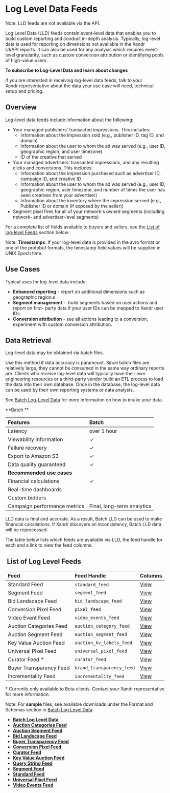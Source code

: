 # Log Level Data Feeds

<div class="body">

<div class="note">

<span class="notetitle">Note:</span> LLD feeds are not available via the
API.

</div>

Log Level Data (LLD) feeds contain event-level data that enables you to
build custom reporting and conduct in-depth analysis. Typically,
log-level data is used for reporting on dimensions not available in the
<span class="ph">Xandr</span> UI/API reports. It can also be used for
any analysis which requires event-level granularity, such as custom
conversion attribution or identifying pools of high-value users.

**To subscribe to Log-Level Data and learn about changes**

If you are interested in receiving log-level data feeds, talk to your
<span class="ph">Xandr</span> representative about the data your use
case will need, technical setup and pricing. 

<div class="section">

## Overview

Log-level data feeds include information about the following:

- Your managed publishers' transacted impressions. This includes: 
  - Information about the impression sold (e.g., publisher ID, tag ID,
    and domain)
  - Information about the user to whom the ad was served (e.g., user ID,
    geographic region, and user timezone)
  - ID of the creative that served
- Your managed advertisers' transacted impressions, and any resulting
  clicks and conversions. This includes:
  - Information about the impression purchased such as advertiser ID,
    campaign ID, and creative ID
  - Information about the user to whom the ad was served (e.g., user ID,
    geographic region, user timezone, and number of times the user has
    seen creatives from your advertiser)
  - Information about the inventory where the impression served (e.g.,
    Publisher ID or domain (if exposed by the seller))
- Segment pixel fires for all of your network's owned segments
  (including network- and advertiser-level segments)

For a complete list of fields available to buyers and sellers, see the
<a href="log-level-data-feeds.html#ID-00000062__log_level_feeds_list"
class="xref">List of log-level Feeds</a> section below.

<div class="note">

<span class="notetitle">Note:</span> **Timestamps**: If your log-level
data is provided in the avro format or one of the protobuf formats, the
timestamp field values will be supplied in UNIX Epoch time.

</div>

</div>

<div class="section">

## Use Cases

Typical uses for log-level data include:

- **Enhanced reporting** - report on additional dimensions such as
  geographic region.s
- **Segment management** -  build segments based on user actions and
  report on first- party data if your user IDs can be mapped to
  <span class="ph">Xandr</span> user IDs.
- **Conversion attribution** - see all actions leading to a conversion,
  experiment with custom conversion attribution.

</div>

<div class="section">

## Data Retrieval

Log-level data may be obtained via batch files. 

Use this method if data accuracy is paramount. Since batch files are
relatively large, they cannot be consumed in the same way ordinary
reports are. Clients who receive log-level data will typically have
their own engineering resources or a third-party vendor build an ETL
process to load the data into their own database. Once in the database,
the log-level data can be used by their own reporting systems or data
analysts. 

See <a
href="https://docs.xandr.com/bundle/log-level-data/page/batch-log-level-data.html"
class="xref" target="_blank">Batch Log-Level Data</a> for more
information on how to intake your data.

**Batch **

<div class="tablenoborder">

<table class="table" data-cellpadding="4" data-cellspacing="0"
data-summary="" data-frame="border" data-border="1" data-rules="all">
<thead class="thead">
<tr class="header ">
<th id="d14785e151" class="entry cellborder"
style="text-align: left; vertical-align: top;">Features</th>
<th id="d14785e154" class="entry cellborder"
style="text-align: left; vertical-align: top;">Batch</th>
</tr>
</thead>
<tbody class="tbody">
<tr class="odd ">
<td class="entry cellborder"
headers="d14785e151 ">Latency</td>
<td class="entry cellborder"
headers="d14785e154 ">over 1 hour</td>
</tr>
<tr class="even ">
<td class="entry cellborder"
headers="d14785e151 ">Viewability Information</td>
<td class="entry cellborder"
headers="d14785e154 ">✓</td>
</tr>
<tr class="odd ">
<td class="entry cellborder"
headers="d14785e151 ">Failure recovery</td>
<td class="entry cellborder"
headers="d14785e154 ">✓</td>
</tr>
<tr class="even ">
<td class="entry cellborder"
headers="d14785e151 ">Export to Amazon S3</td>
<td class="entry cellborder"
headers="d14785e154 ">✓</td>
</tr>
<tr class="odd ">
<td class="entry cellborder"
headers="d14785e151 ">Data quality guaranteed</td>
<td class="entry cellborder"
headers="d14785e154 ">✓</td>
</tr>
<tr class="even ">
<td colspan="2" class="entry cellborder"
headers="d14785e151 d14785e154 "><strong>Recommended use
cases</strong></td>
</tr>
<tr class="odd ">
<td class="entry cellborder"
headers="d14785e151 ">Financial calculations</td>
<td class="entry cellborder"
headers="d14785e154 ">✓</td>
</tr>
<tr class="even ">
<td class="entry cellborder"
headers="d14785e151 ">Real-time dashboards</td>
<td class="entry cellborder"
headers="d14785e154 "> </td>
</tr>
<tr class="odd ">
<td class="entry cellborder"
headers="d14785e151 ">Custom bidders</td>
<td class="entry cellborder"
headers="d14785e154 "> </td>
</tr>
<tr class="even ">
<td class="entry cellborder"
headers="d14785e151 ">Campaign performance metrics</td>
<td class="entry cellborder"
headers="d14785e154 ">Final, long-term analytics</td>
</tr>
</tbody>
</table>

</div>

LLD data is final and accurate. As a result, Batch LLD can be used to
make financial calculations. If <span class="ph">Xandr</span> discovers
an inconsistency, Batch LLD data will be reprocessed. 

The table below lists which feeds are available via LLD, the feed handle
for each and a link to view the feed columns.

</div>

<div id="ID-00000062__log_level_feeds_list" class="section">

##  List of Log Level Feeds

<div class="tablenoborder">

<table class="table" data-cellpadding="4" data-cellspacing="0"
data-summary="" data-frame="border" data-border="1" data-rules="all">
<thead class="thead">
<tr class="header ">
<th id="d14785e275" class="entry cellborder"
style="text-align: left; vertical-align: top;">Feed</th>
<th id="d14785e278" class="entry cellborder"
style="text-align: left; vertical-align: top;">Feed Handle</th>
<th id="d14785e281" class="entry cellborder"
style="text-align: left; vertical-align: top;">Columns</th>
</tr>
</thead>
<tbody class="tbody">
<tr class="odd ">
<td class="entry cellborder"
headers="d14785e275 ">Standard Feed</td>
<td class="entry cellborder"
headers="d14785e278 "><code class="ph codeph">standard_feed</code> </td>
<td class="entry cellborder"
headers="d14785e281 "><a href="standard-feed.html"
class="xref">View</a></td>
</tr>
<tr class="even ">
<td class="entry cellborder"
headers="d14785e275 ">Segment Feed</td>
<td class="entry cellborder"
headers="d14785e278 "><code class="ph codeph">segment_feed</code></td>
<td class="entry cellborder"
headers="d14785e281 "><a href="segment-feed.html"
class="xref">View</a></td>
</tr>
<tr class="odd ">
<td class="entry cellborder"
headers="d14785e275 ">Bid Landscape Feed</td>
<td class="entry cellborder"
headers="d14785e278 "><code
class="ph codeph">bid_landscape_feed</code></td>
<td class="entry cellborder"
headers="d14785e281 "><a href="bid-landscape-feed.html"
class="xref">View</a></td>
</tr>
<tr class="even ">
<td class="entry cellborder"
headers="d14785e275 ">Conversion Pixel Feed</td>
<td class="entry cellborder"
headers="d14785e278 "><code class="ph codeph">pixel_feed</code></td>
<td class="entry cellborder"
headers="d14785e281 "><a href="conversion-pixel-feed.html"
class="xref">View</a></td>
</tr>
<tr class="odd ">
<td class="entry cellborder"
headers="d14785e275 ">Video Event Feed</td>
<td class="entry cellborder"
headers="d14785e278 "><code
class="ph codeph">video_events_feed</code></td>
<td class="entry cellborder"
headers="d14785e281 "><a href="video-events-feed.html"
class="xref">View</a></td>
</tr>
<tr class="even ">
<td class="entry cellborder"
headers="d14785e275 ">Auction Categories Feed</td>
<td class="entry cellborder"
headers="d14785e278 "><code
class="ph codeph">auction_category_feed</code></td>
<td class="entry cellborder"
headers="d14785e281 "><a href="auction-categories-feed.html"
class="xref">View</a></td>
</tr>
<tr class="odd ">
<td class="entry cellborder"
headers="d14785e275 ">Auction Segment Feed</td>
<td class="entry cellborder"
headers="d14785e278 "><code
class="ph codeph">auction_segment_feed</code></td>
<td class="entry cellborder"
headers="d14785e281 "><a href="auction-segment-feed.html"
class="xref">View</a></td>
</tr>
<tr class="even ">
<td class="entry cellborder"
headers="d14785e275 ">Key Value Auction Feed</td>
<td class="entry cellborder"
headers="d14785e278 "><code
class="ph codeph">auction_kv_labels_feed</code></td>
<td class="entry cellborder"
headers="d14785e281 "><a href="key-value-auction-feed.html"
class="xref">View</a></td>
</tr>
<tr class="odd ">
<td class="entry cellborder"
headers="d14785e275 ">Universal Pixel Feed</td>
<td class="entry cellborder"
headers="d14785e278 "><code
class="ph codeph">universal_pixel_feed</code></td>
<td class="entry cellborder"
headers="d14785e281 "><a href="universal-pixel-feed.html"
class="xref">View</a></td>
</tr>
<tr class="even ">
<td class="entry cellborder"
headers="d14785e275 ">Curator Feed *</td>
<td class="entry cellborder"
headers="d14785e278 "><code class="ph codeph">curator_feed </code></td>
<td class="entry cellborder"
headers="d14785e281 "><a
href="https://docs.xandr.com/bundle/log-level-data/page/curator-feed.html"
class="xref" target="_blank">View</a></td>
</tr>
<tr class="odd ">
<td class="entry cellborder"
headers="d14785e275 ">Buyer Transparency Feed</td>
<td class="entry cellborder"
headers="d14785e278 "><code
class="ph codeph">brand_transparency_feed</code></td>
<td class="entry cellborder"
headers="d14785e281 "><a href="buyer-transparency-feed.html"
class="xref">View</a> </td>
</tr>
<tr class="even ">
<td class="entry cellborder"
headers="d14785e275 ">Incrementality Feed</td>
<td class="entry cellborder"
headers="d14785e278 "><code
class="ph codeph">incrementality_feed</code> </td>
<td class="entry cellborder"
headers="d14785e281 "><a
href="https://docs.xandr.com/bundle/log-level-data/page/log-level-data-feeds.html"
class="xref" target="_blank">View</a></td>
</tr>
</tbody>
</table>

</div>

\* Currently only available to Beta clients. Contact your
<span class="ph">Xandr</span> representative for more information.

<div class="note">

<span class="notetitle">Note:</span> For **sample** files, see available
downloads under the <span class="ph uicontrol">Format and Schemas</span>
section in <a
href="https://docs.xandr.com/bundle/log-level-data/page/batch-log-level-data.html"
class="xref" target="_blank">Batch Log Level Data</a>.

</div>

</div>

</div>

<div class="related-links">

- **[Batch Log Level Data](batch-log-level-data.html)**  
- **[Auction Categories Feed](auction-categories-feed.html)**  
- **[Auction Segment Feed](auction-segment-feed.html)**  
- **[Bid Landscape Feed](bid-landscape-feed.html)**  
- **[Buyer Transparency Feed](buyer-transparency-feed.html)**  
- **[Conversion Pixel Feed](conversion-pixel-feed.html)**  
- **[Curator Feed](curator-feed.html)**  
- **[Key Value Auction Feed](key-value-auction-feed.html)**  
- **[Query String Feed](query-string-feed.html)**  
- **[Segment Feed](segment-feed.html)**  
- **[Standard Feed](standard-feed.html)**  
- **[Universal Pixel Feed](universal-pixel-feed.html)**  
- **[Video Events Feed](video-events-feed.html)**  

</div>
